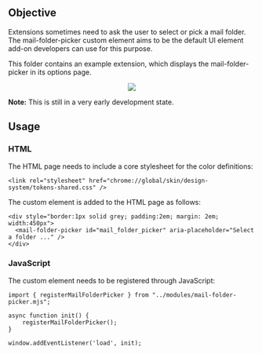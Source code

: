 ## Objective

Extensions sometimes need to ask the user to select or pick a mail folder. The mail-folder-picker custom element aims to be the default UI element add-on developers can use for this purpose.

This folder contains an example extension, which displays the mail-folder-picker in its options page.

<p align="center">
  <img src="https://github.com/user-attachments/assets/2fad7f25-ed6e-407f-9ce6-620d7105f8e4">
</p>

**Note:** This is still in a very early development state.

## Usage

### HTML

The HTML page needs to include a core stylesheet for the color definitions:

```
<link rel="stylesheet" href="chrome://global/skin/design-system/tokens-shared.css" />
```

The custom element is added to the HTML page as follows:

```
<div style="border:1px solid grey; padding:2em; margin: 2em; width:450px">
  <mail-folder-picker id="mail_folder_picker" aria-placeholder="Select a folder ..." />
</div>
```

### JavaScript

The custom element needs to be registered through JavaScript:

```
import { registerMailFolderPicker } from "../modules/mail-folder-picker.mjs";

async function init() {
    registerMailFolderPicker();
}

window.addEventListener('load', init);
```

